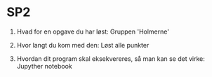 # SP2

1. Hvad for en opgave du har løst:
Gruppen 'Holmerne'
	
2. Hvor langt du kom med den:
Løst alle punkter
	
3. Hvordan dit program skal eksekvereres, så man kan se det virke:
Jupyther notebook
